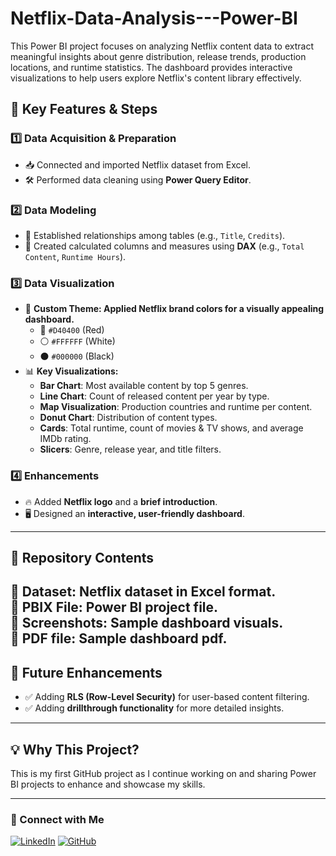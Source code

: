 # Netflix-Data-Analysis---Power-BI
This Power BI project focuses on analyzing Netflix content data to extract meaningful insights about genre distribution, release trends, production locations, and runtime statistics. The dashboard provides interactive visualizations to help users explore Netflix's content library effectively.
## 📝 Key Features & Steps

### 1️⃣ Data Acquisition & Preparation
- 📥 Connected and imported Netflix dataset from Excel.
- 🛠️ Performed data cleaning using **Power Query Editor**.

### 2️⃣ Data Modeling
- 🔗 Established relationships among tables (e.g., `Title`, `Credits`).
- 🧮 Created calculated columns and measures using **DAX** (e.g., `Total Content`, `Runtime Hours`).

### 3️⃣ Data Visualization
- 🎨 **Custom Theme: Applied Netflix brand colors for a visually appealing dashboard.**
  - 🔴 `#D40400` (Red)
  - ⚪ `#FFFFFF` (White)
  - ⚫ `#000000` (Black)
- 📊 **Key  Visualizations:**
  - **Bar Chart**: Most available content by top 5 genres.
  - **Line Chart**: Count of released content per year by type.
  - **Map Visualization**: Production countries and runtime per content.
  - **Donut Chart**: Distribution of content types.
  - **Cards**: Total runtime, count of movies & TV shows, and average IMDb rating.
  - **Slicers**: Genre, release year, and title filters.

### 4️⃣ Enhancements
- 🔥 Added **Netflix logo** and a **brief introduction**.
- 🖥️ Designed an **interactive, user-friendly dashboard**.

---

## 📂 Repository Contents
📁 **Dataset**: Netflix dataset in Excel format.  
📁 **PBIX File**: Power BI project file.  
📁 **Screenshots**: Sample dashboard visuals.  
📁 **PDF file**: Sample dashboard pdf. 
---

## 🚀 Future Enhancements
- ✅ Adding **RLS (Row-Level Security)** for user-based content filtering.
- ✅ Adding **drillthrough functionality** for more detailed insights.

---

## 💡 Why This Project?
This is my first GitHub project as I continue working on and sharing Power BI projects to enhance and showcase my skills.

---

### 🔗 Connect with Me
[![LinkedIn](https://img.shields.io/badge/LinkedIn-Connect-blue?logo=linkedin)](YOUR_LINKEDIN_URL)
[![GitHub](https://img.shields.io/badge/GitHub-Follow-black?logo=github)](YOUR_GITHUB_URL)
